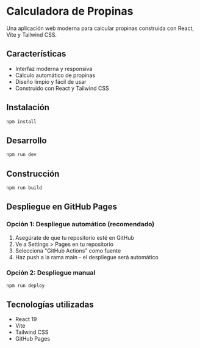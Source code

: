 # Calculadora de Propinas

Una aplicación web moderna para calcular propinas construida con React, Vite y Tailwind CSS.

## Características

- Interfaz moderna y responsiva
- Cálculo automático de propinas
- Diseño limpio y fácil de usar
- Construido con React y Tailwind CSS

## Instalación

```bash
npm install
```

## Desarrollo

```bash
npm run dev
```

## Construcción

```bash
npm run build
```

## Despliegue en GitHub Pages

### Opción 1: Despliegue automático (recomendado)

1. Asegúrate de que tu repositorio esté en GitHub
2. Ve a Settings > Pages en tu repositorio
3. Selecciona "GitHub Actions" como fuente
4. Haz push a la rama main - el despliegue será automático

### Opción 2: Despliegue manual

```bash
npm run deploy
```

## Tecnologías utilizadas

- React 19
- Vite
- Tailwind CSS
- GitHub Pages

